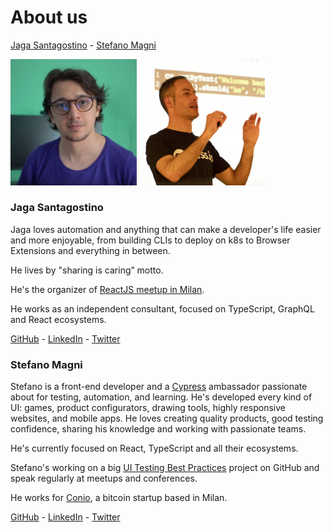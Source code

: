 # About us

[Jaga Santagostino](#jaga-santagostino) - [Stefano Magni](#stefano-magni)

<a href="#jaga-santagostino"><img src="../assets/images/jaga-santagostino.jpg" alt="Jaga Santagostino" style="max-width: 40%;"/></a>
<a href="#stefano-magni"><img src="../assets/images/stefano-magni.jpg" alt="Stefano Magni" style="max-width: 40%;"/></a>

### Jaga Santagostino

Jaga loves automation and anything that can make a developer's life easier and more enjoyable, from building CLIs to deploy on k8s to Browser Extensions and everything in between.

He lives by "sharing is caring” motto.

He's the organizer of [ReactJS meetup in Milan](https://www.meetup.com/it-IT/React-JS-Milano/).

He works as an independent consultant, focused on TypeScript, GraphQL and React ecosystems.

[GitHub](https://github.com/kandros) - [LinkedIn](https://www.linkedin.com/in/jaga-santagostino-500676b0/) - [Twitter](https://twitter.com/kandros5591)
### Stefano Magni

Stefano is a front-end developer and a [Cypress](https://www.cypress.io) ambassador passionate about for testing, automation, and learning. He's developed every kind of UI: games, product configurators, drawing tools, highly responsive websites, and mobile apps. He loves creating quality products, good testing confidence, sharing his knowledge and working with passionate teams.

He's currently focused on React, TypeScript and all their ecosystems.

Stefano's working on a big [UI Testing Best Practices](https://github.com/NoriSte/ui-testing-best-practices) project on GitHub and speak regularly at meetups and conferences.

He works for [Conio](https://conio.com), a bitcoin startup based in Milan.

[GitHub](https://github.com/NoriSte) - [LinkedIn](https://www.linkedin.com/in/noriste/) - [Twitter](https://twitter.com/NoriSte)
